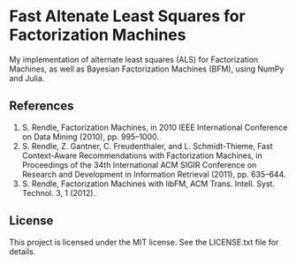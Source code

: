 # Fast Altenate Least Squares for Factorization Machines
My implementation of alternate least squares (ALS) for Factorization Machines, as well as Bayesian Factorization Machines (BFM), using NumPy and Julia.

## References
1. S. Rendle, Factorization Machines, in 2010 IEEE International Conference on Data Mining (2010), pp. 995–1000.
2. S. Rendle, Z. Gantner, C. Freudenthaler, and L. Schmidt-Thieme, Fast Context-Aware Recommendations with Factorization Machines, in Proceedings of the 34th International ACM SIGIR Conference on Research and Development in Information Retrieval (2011), pp. 635–644.
3. S. Rendle, Factorization Machines with libFM, ACM Trans. Intell. Syst. Technol. 3, 1 (2012).

## License
This project is licensed under the MIT license. See the LICENSE.txt file for details.
